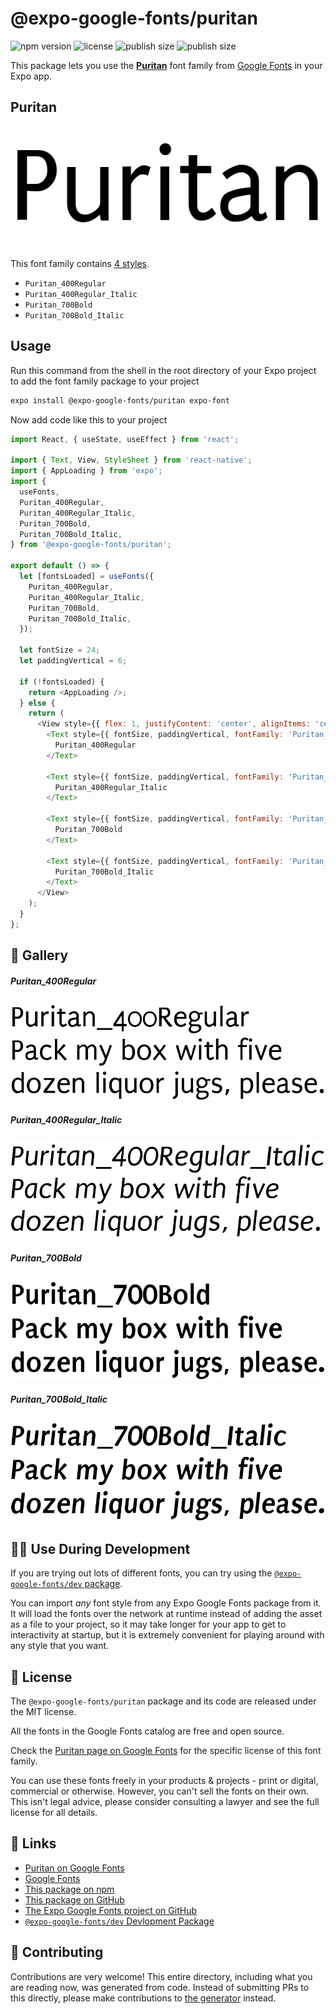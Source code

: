 # @expo-google-fonts/puritan

![npm version](https://flat.badgen.net/npm/v/@expo-google-fonts/puritan)
![license](https://flat.badgen.net/github/license/expo/google-fonts)
![publish size](https://flat.badgen.net/packagephobia/install/@expo-google-fonts/puritan)
![publish size](https://flat.badgen.net/packagephobia/publish/@expo-google-fonts/puritan)

This package lets you use the [**Puritan**](https://fonts.google.com/specimen/Puritan) font family from [Google Fonts](https://fonts.google.com/) in your Expo app.

## Puritan

![Puritan](./font-family.png)

This font family contains [4 styles](#-gallery).

- `Puritan_400Regular`
- `Puritan_400Regular_Italic`
- `Puritan_700Bold`
- `Puritan_700Bold_Italic`

## Usage

Run this command from the shell in the root directory of your Expo project to add the font family package to your project
```sh
expo install @expo-google-fonts/puritan expo-font
```

Now add code like this to your project
```js
import React, { useState, useEffect } from 'react';

import { Text, View, StyleSheet } from 'react-native';
import { AppLoading } from 'expo';
import {
  useFonts,
  Puritan_400Regular,
  Puritan_400Regular_Italic,
  Puritan_700Bold,
  Puritan_700Bold_Italic,
} from '@expo-google-fonts/puritan';

export default () => {
  let [fontsLoaded] = useFonts({
    Puritan_400Regular,
    Puritan_400Regular_Italic,
    Puritan_700Bold,
    Puritan_700Bold_Italic,
  });

  let fontSize = 24;
  let paddingVertical = 6;

  if (!fontsLoaded) {
    return <AppLoading />;
  } else {
    return (
      <View style={{ flex: 1, justifyContent: 'center', alignItems: 'center' }}>
        <Text style={{ fontSize, paddingVertical, fontFamily: 'Puritan_400Regular' }}>
          Puritan_400Regular
        </Text>

        <Text style={{ fontSize, paddingVertical, fontFamily: 'Puritan_400Regular_Italic' }}>
          Puritan_400Regular_Italic
        </Text>

        <Text style={{ fontSize, paddingVertical, fontFamily: 'Puritan_700Bold' }}>
          Puritan_700Bold
        </Text>

        <Text style={{ fontSize, paddingVertical, fontFamily: 'Puritan_700Bold_Italic' }}>
          Puritan_700Bold_Italic
        </Text>
      </View>
    );
  }
};

```

## 🔡 Gallery

##### Puritan_400Regular
![Puritan_400Regular](./Puritan_400Regular.ttf.png)

##### Puritan_400Regular_Italic
![Puritan_400Regular_Italic](./Puritan_400Regular_Italic.ttf.png)

##### Puritan_700Bold
![Puritan_700Bold](./Puritan_700Bold.ttf.png)

##### Puritan_700Bold_Italic
![Puritan_700Bold_Italic](./Puritan_700Bold_Italic.ttf.png)


## 👩‍💻 Use During Development

If you are trying out lots of different fonts, you can try using the [`@expo-google-fonts/dev` package](https://github.com/expo/google-fonts/tree/master/font-packages/dev#readme).

You can import *any* font style from any Expo Google Fonts package from it. It will load the fonts
over the network at runtime instead of adding the asset as a file to your project, so it may take longer
for your app to get to interactivity at startup, but it is extremely convenient
for playing around with any style that you want.

## 📖 License

The `@expo-google-fonts/puritan` package and its code are released under the MIT license.

All the fonts in the Google Fonts catalog are free and open source.

Check the [Puritan page on Google Fonts](https://fonts.google.com/specimen/Puritan) for the specific license of this font family.

You can use these fonts freely in your products & projects - print or digital, commercial or otherwise. However, you can't sell the fonts on their own. This isn't legal advice, please consider consulting a lawyer and see the full license for all details.

## 🔗 Links

- [Puritan on Google Fonts](https://fonts.google.com/specimen/Puritan)
- [Google Fonts](https://fonts.google.com/)
- [This package on npm](https://www.npmjs.com/package/@expo-google-fonts/puritan)
- [This package on GitHub](https://github.com/expo/google-fonts/tree/master/font-packages/puritan)
- [The Expo Google Fonts project on GitHub](https://github.com/expo/google-fonts)
- [`@expo-google-fonts/dev` Devlopment Package](https://github.com/expo/google-fonts/tree/master/font-packages/dev)

## 🤝 Contributing

Contributions are very welcome! This entire directory, including what you are reading now, was generated from code. Instead of submitting PRs to this directly, please make contributions to [the generator](https://github.com/expo/google-fonts/tree/master/packages/generator) instead.
